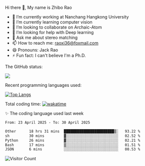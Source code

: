 Hi there 👋, My name is Zhibo Rao
- 🔭 I’m currently working at Nanchang Hangkong University
- 🌱 I’m currently learning computer vision
- 👯 I’m looking to collaborate on Archaic-Atom
- 🤔 I’m looking for help with Deep learning
- 💬 Ask me about stereo matching
- 📫 How to reach me: raoxi36@foxmail.com
- 😄 Pronouns: Jack Rao
- ⚡ Fun fact: I can't believe I'm a Ph.D.

The GitHub status:

![](https://github-readme-stats.vercel.app/api?username=ZhiboRao)

Recent programming languages used:

[![Top Langs](https://github-readme-stats.vercel.app/api/top-langs/?username=ZhiboRao&layout=compact)](https://github.com/anuraghazra/github-readme-stats)

Total coding time: [![wakatime](https://wakatime.com/badge/user/51ec5ec7-4742-4243-9eea-732ade32c0b7.svg)](https://wakatime.com/@51ec5ec7-4742-4243-9eea-732ade32c0b7)

✨ The coding language used last week 
<!--START_SECTION:waka-->

```txt
From: 23 April 2025 - To: 30 April 2025

Other      18 hrs 31 mins  ███████████████████████▒░   93.22 %
sh         30 mins         ▓░░░░░░░░░░░░░░░░░░░░░░░░   02.52 %
Python     26 mins         ▓░░░░░░░░░░░░░░░░░░░░░░░░   02.21 %
Bash       17 mins         ▒░░░░░░░░░░░░░░░░░░░░░░░░   01.51 %
JSON       6 mins          ░░░░░░░░░░░░░░░░░░░░░░░░░   00.53 %
```

<!--END_SECTION:waka-->

![Visitor Count](https://profile-counter.glitch.me/Raohaocheng/count.svg)
